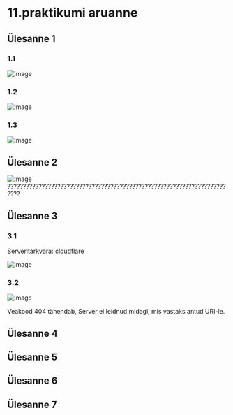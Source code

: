 # 11.praktikumi aruanne

## Ülesanne 1
### 1.1
![image](https://github.com/Marten221/opsys_Ojasaar/assets/144438767/53568235-12e5-42c0-88c4-5dd38c455046)

### 1.2
![image](https://github.com/Marten221/opsys_Ojasaar/assets/144438767/1ba8357b-4aeb-4596-8931-47769b020df0)

### 1.3
![image](https://github.com/Marten221/opsys_Ojasaar/assets/144438767/d5442caf-20f2-47e4-ae9b-2d56136bd264)

## Ülesanne 2
![image](https://github.com/Marten221/opsys_Ojasaar/assets/144438767/9ad25c88-a052-451c-b8d1-d21e88e733a1)
??????????????????????????????????????????????????????????????????????????
## Ülesanne 3
### 3.1
Serveritarkvara: cloudflare

![image](https://github.com/Marten221/opsys_Ojasaar/assets/144438767/e8ec3408-2db7-4411-8f52-4420c8eb1ef9)

### 3.2
![image](https://github.com/Marten221/opsys_Ojasaar/assets/144438767/f77c071b-a676-4e7f-bf1d-c911a518cd29)

Veakood 404 tähendab, Server ei leidnud midagi, mis vastaks antud URI-le.
## Ülesanne 4

## Ülesanne 5

## Ülesanne 6

## Ülesanne 7

